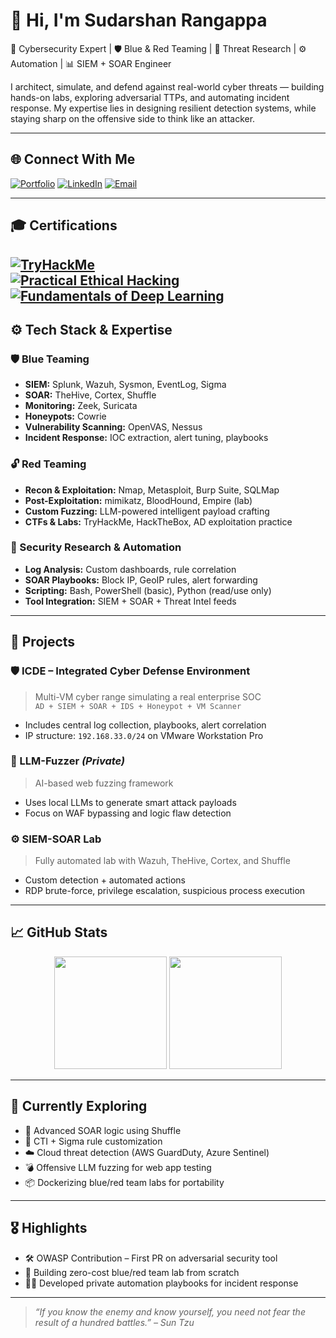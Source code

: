 # 👋 Hi, I'm Sudarshan Rangappa

🔐 Cybersecurity Expert | 🛡️ Blue & Red Teaming | 🧠 Threat Research | ⚙️ Automation | 📊 SIEM + SOAR Engineer

I architect, simulate, and defend against real-world cyber threats — building hands-on labs, exploring adversarial TTPs, and automating incident response. My expertise lies in designing resilient detection systems, while staying sharp on the offensive side to think like an attacker.

---

## 🌐 Connect With Me

[![Portfolio](https://img.shields.io/badge/🌐%20Portfolio-View-informational?style=flat-square&logo=github)](https://sudarshan0101.github.io/portfolio/)
[![LinkedIn](https://img.shields.io/badge/LinkedIn-Connect-blue?style=flat-square&logo=linkedin)](https://linkedin.com/in/sudarshan-rangappa)
[![Email](https://img.shields.io/badge/Email-Contact-informational?style=flat-square&logo=gmail)](mailto:sudarshan_rangappa@proton.me)

---

## 🎓 Certifications

[![TryHackMe](https://img.shields.io/badge/TryHackMe-Top%20Blue%20Team%20Labs-red?style=flat-square&logo=tryhackme)](https://tryhackme.com/p/sudarshan0101)  
[![Practical Ethical Hacking](https://img.shields.io/badge/TCM-PEH-black?style=flat-square&logo=linux)](https://tcm-sec.com)  
[![Fundamentals of Deep Learning](https://img.shields.io/badge/NVIDIA-Fundamentals%20of%20Deep%20Learning-green?style=flat-square&logo=nvidia)](https://drive.google.com/file/d/1q0QfwW1JYuPWSss6OX26-n8HJlgc_c9Y/view)  
---

## ⚙️ Tech Stack & Expertise

### 🛡️ Blue Teaming
- **SIEM:** Splunk, Wazuh, Sysmon, EventLog, Sigma  
- **SOAR:** TheHive, Cortex, Shuffle  
- **Monitoring:** Zeek, Suricata  
- **Honeypots:** Cowrie  
- **Vulnerability Scanning:** OpenVAS, Nessus  
- **Incident Response:** IOC extraction, alert tuning, playbooks

### 🔓 Red Teaming
- **Recon & Exploitation:** Nmap, Metasploit, Burp Suite, SQLMap  
- **Post-Exploitation:** mimikatz, BloodHound, Empire (lab)  
- **Custom Fuzzing:** LLM-powered intelligent payload crafting  
- **CTFs & Labs:** TryHackMe, HackTheBox, AD exploitation practice

### 🧠 Security Research & Automation
- **Log Analysis:** Custom dashboards, rule correlation  
- **SOAR Playbooks:** Block IP, GeoIP rules, alert forwarding  
- **Scripting:** Bash, PowerShell (basic), Python (read/use only)  
- **Tool Integration:** SIEM + SOAR + Threat Intel feeds

---

## 🧪 Projects

### 🛡️ ICDE – Integrated Cyber Defense Environment
> Multi-VM cyber range simulating a real enterprise SOC  
`AD + SIEM + SOAR + IDS + Honeypot + VM Scanner`  
- Includes central log collection, playbooks, alert correlation  
- IP structure: `192.168.33.0/24` on VMware Workstation Pro

### 🤖 LLM-Fuzzer *(Private)*
> AI-based web fuzzing framework  
- Uses local LLMs to generate smart attack payloads  
- Focus on WAF bypassing and logic flaw detection

### ⚙️ SIEM-SOAR Lab
> Fully automated lab with Wazuh, TheHive, Cortex, and Shuffle  
- Custom detection + automated actions  
- RDP brute-force, privilege escalation, suspicious process execution

---

## 📈 GitHub Stats

<p align="center">
  <img src="https://github-readme-stats.vercel.app/api?username=sudarshan-rangappa&show_icons=true&theme=github_dark" height="180"/>
  <img src="https://github-readme-stats.vercel.app/api/top-langs/?username=sudarshan-rangappa&layout=compact&theme=github_dark" height="180"/>
</p>

---

## 🧭 Currently Exploring
- 🔁 Advanced SOAR logic using Shuffle  
- 🧠 CTI + Sigma rule customization  
- ☁️ Cloud threat detection (AWS GuardDuty, Azure Sentinel)  
- 💣 Offensive LLM fuzzing for web app testing  
- 📦 Dockerizing blue/red team labs for portability

---

## 🎖️ Highlights
- 🛠️ OWASP Contribution – First PR on adversarial security tool  
- 🧪 Building zero-cost blue/red team lab from scratch  
- 🧑‍💻 Developed private automation playbooks for incident response

---

> _“If you know the enemy and know yourself, you need not fear the result of a hundred battles.” – Sun Tzu_
